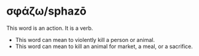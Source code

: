 # σφάζω/sphazō
This word is an action. It is a verb.
* This word can mean to violently kill a person or animal.
* This word can mean to kill an animal for market, a meal, or a sacrifice.
